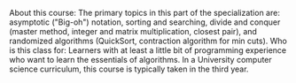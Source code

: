 About this course: The primary topics in this part of the specialization are: asymptotic ("Big-oh") notation, sorting and searching, divide and conquer (master method, integer and matrix multiplication, closest pair), and randomized algorithms (QuickSort, contraction algorithm for min cuts).
Who is this class for: Learners with at least a little bit of programming experience who want to learn the essentials of algorithms. In a University computer science curriculum, this course is typically taken in the third year.
